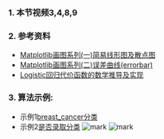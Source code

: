 ### 1. 本节视频3,4,8,9
### 2. 参考资料
 - [Matplotlib画图系列(一)简易线形图及散点图](https://blog.csdn.net/The_lastest/article/details/79828638)
 - [Matplotlib画图系列(二)误差曲线(errorbar) ](https://blog.csdn.net/The_lastest/article/details/79829046)
 - [Logistic回归代价函数的数学推导及实现](https://blog.csdn.net/The_lastest/article/details/78761577)
### 3. 算法示例:
- 示例1[breast_cancer分类](LogisticRegression.py)<br>
- 示例2[是否录取分类](e2.py)
![mark](http://petu0wl0m.bkt.clouddn.com/blog/180923/1266GHaK00.png?imageslim)
![mark](http://petu0wl0m.bkt.clouddn.com/blog/180923/fC8jmkbAhA.png?imageslim)
